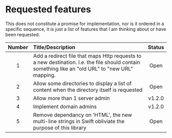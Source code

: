 # Requested features

This does not constitute a promise for implementation, nor is it ordered in a specific sequence, it is just a list of features that I am thinking about or have been requested.

| Number | Title/Description | Status
|:-:|:--|:-:|
| 1 | Add a redirect file that maps Http requests to a new destination. I.e. the file should contain something like an "old URL" to "new URL" mapping. | Open
| 2 | Allow some directories to display a list of content when the directory itself is requested | Open
| 3 | Allow more than 1 server admin | v1.2.0
| 4 | Implement domain admins | v1.2.0
| 5 | Remove dependancy on 'HTML', the new multi-line strings in Swift obliviate the purpose of this library | Open
